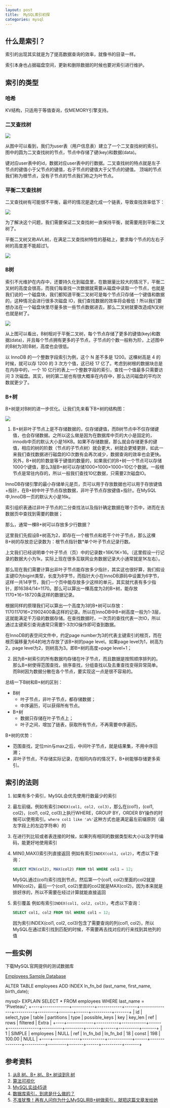 ```yaml
---
layout: post
title:  MySQL索引初探
categories: mysql
---
```


## 什么是索引？

索引的出现其实就是为了提高数据查询的效率，就像书的目录一样。

索引本身也占据磁盘空间，更新和删除数据的时候也要对索引进行维护。

## 索引的类型

### 哈希
KV结构，只适用于等值查询，仅MEMORY引擎支持。

### 二叉查找树

![](/images/bst.webp)

从图中可以看到，我们为user表（用户信息表）建立了一个二叉查找树的索引。图中的圆为二叉查找树的节点，节点中存储了键(key)和数据(data)。

键对应user表中的id，数据对应user表中的行数据。二叉查找树的特点就是左子节点的键值小于父节点的键值，右子节点的键值大于父节点的键值。 顶端的节点我们称为根节点，没有子节点的节点我们称之为叶节点。 

### 平衡二叉查找树
二叉查找树有可能很不平衡，最坏的情况是退化成一个链表，导致查找效率低下：

![](/images/bstnb.webp)

为了解决这个问题，我们需要保证二叉查找树一直保持平衡，就需要用到平衡二叉树了。 


平衡二叉树又称AVL树，在满足二叉查找树特性的基础上，要求每个节点的左右子树的高度差不能超过1。 

![](/images/avl-tree.webp)

### B树

索引不光维护在内存中，还要持久化到磁盘里，在数据量比较大的情况下，平衡二叉树的高度会很高，而我们每查找一次数据就需要从磁盘中读取一个节点，也就是我们说的一个磁盘块，我们都知道平衡二叉树可是每个节点只存储一个键值和数据的，这种情况会进行很多次磁盘 IO，我们查找数据的效率将会极低！所以我们要想办法在一个磁盘块里尽量多放一些节点数据进去，那么二叉树就要改造成N叉树也就是树了。

![](/images/b-tree.webp)

从上图可以看出，B树相对于平衡二叉树，每个节点存储了更多的键值(key)和数据(data)，并且每个节点拥有更多的子节点，子节点的个数一般称为阶，上述图中的B树为3阶B树，高度也会很低。

以 InnoDB 的一个整数字段索引为例，这个 N 差不多是 1200。这棵树高是 4 的时候，就可以存 1200 的 3 次方个值，这已经 17 亿了。考虑到树根的数据块总是在内存中的，一个 10 亿行的表上一个整数字段的索引，查找一个值最多只需要访问 3 次磁盘。其实，树的第二层也有很大概率在内存中，那么访问磁盘的平均次数就更少了。 

### B+树

B+树是对B树的进一步优化。让我们先来看下B+树的结构图：

![](/images/b+tree.webp)

1. B+树非叶子节点上是不存储数据的，仅存储键值，而B树节点中不仅存储键值，也会存储数据。之所以这么做是因为在数据库中页的大小是固定的，innodb中页的默认大小是16KB。如果不存储数据，那么就会存储更多的键值，相应的树的阶数（节点的子节点树）就会更大，树就会更矮更胖，如此一来我们查找数据进行磁盘的IO次数有会再次减少，数据查询的效率也会更快。另外，B+树的阶数是等于键值的数量的，如果我们的B+树一个节点可以存储1000个键值，那么3层B+树可以存储1000×1000×1000=10亿个数据。一般根节点是常驻内存的，所以一般我们查找10亿数据，只需要2次磁盘IO。 

InnoDB存储引擎的最小存储单元是页，页可以用于存放数据也可以用于存放键值+指针，在B+树中叶子节点存放数据，非叶子节点存放键值+指针。在MySQL中,InnoDB一页的默认大小是16k。

索引组织表通过非叶子节点的二分查找法以及指针确定数据在哪个页中，进而在去数据页中查找到需要的数据；

那么，通常一棵B+树可以存放多少行数据？

这里我们先假设B+树高为2，即存在一个根节点和若干个叶子节点，那么这棵B+树的存放总记录数为：根节点指针数*单个叶子节点记录行数。

上文我们已经说明单个叶子节点（页）中的记录数=16K/1K=16。（这里假设一行记录的数据大小为1k，实际上现在很多互联网业务数据记录大小通常就是1K左右）。

那么现在我们需要计算出非叶子节点能存放多少指针，其实这也很好算，我们假设主键ID为bigint类型，长度为8字节，而指针大小在InnoDB源码中设置为6字节，这样一共14字节，我们一个页中能存放多少这样的单元，其实就代表有多少指针，即16384/14=1170。那么可以算出一棵高度为2的B+树，能存放1170*16=18720条这样的数据记录。

根据同样的原理我们可以算出一个高度为3的B+树可以存放：1170*1170*16=21902400条这样的记录。所以在InnoDB中B+树高度一般为1-3层，这就能满足千万级的数据存储。在查找数据时，一次页的查找代表一次IO，所以通过主键索引查询通常只需要1-3次IO操作即可查到数据。

在InnoDB的表空间文件中，约定page number为3的代表主键索引的根页，而在根页偏移量为64的地方存放了该B+树的page level。如果page level为1，树高为2，page level为2，则树高为3。即B+树的高度=page level+1；

2. 因为B+树索引的所有数据均存储在叶子节点，而且数据是按照顺序排列的。那么B+树使得范围查找，排序查找，分组查找以及去重查找变得异常简单。而B树因为数据分散在各个节点，要实现这一点是很不容易的。

总结一下B树和B+树的区别：

- B树
	- 叶子节点，非叶子节点，都存储数据；
	- 中序遍历，可以获得所有节点。
- B+树
	- 数据只存储在叶子节点上；
	- 叶子之间，增加了链表，获取所有节点，不再需要中序遍历。

B+树的优势：

- 范围查找，定位min与max之后，中间叶子节点，就是结果集，不用中序回溯；
- 非叶子节点，不存储实际记录，在相同内存的情况下，B+树能够存储更多索引。

## 索引的法则

1. 如果有多个索引，MySQL会优先使用行数最少的索引

1. 最左前缀。例如有索引`INDEX(col1, col2, col3)`，那么在(col1)，(col1, col2)，(col1, col2, col3)上执行WHERE，GROUP BY，ORDER BY操作的时候可以使用索引。`where col1 like 'a%'`这种方式也是满足最左前缀原则（最左字段上的左边字符串）的

1. 在进行列比较或者表连接的时候，如果列有相同的数据类型和大小以及字符编码，能更好地使用索引

1. MIN(),MAX()索引列直接返回
    例如有索引`INDEX(col1, col2)`，考虑以下查询：

    ```sql
    SELECT MIN(col2), MAX(col2) FROM tbl WHERE col1 = 12;
    ```

    MySQL通过(col1)索引找到节点，然后第一个(col1, col2)里面的col2就是MIN(col2)，最后一个(col1, col2)里面的col2就是MAX(col2)，因为本来就是排好序的，所以不需要在经过计算就能直接返回

1. 索引覆盖
    例如有索引`INDEX(col1, col2, col3)`，考虑以下查询：

    ```sql
    SELECT col1, col2 FROM tbl WHERE col1 = 12;
    ```

    因为索引INDEX(col1, col2, col3)包含了需要查询的列(col1, col2)，所以MySQL在通过索引找到匹配的时候，不需要再去找对应的行来找到其他列的值


## 一些实例

下载MySQL官网提供的测试数据库

[Employees Sample Database](https://dev.mysql.com/doc/employee/en/)


ALTER TABLE employees ADD INDEX ln_fn_bd (last_name, first_name, birth_date);

mysql> EXPLAIN SELECT * FROM employees WHERE last_name = 'Piveteau';
+----+-------------+-----------+------------+------+---------------+----------+---------+-------+------+----------+-------+
| id | select_type | table     | partitions | type | possible_keys | key      | key_len | ref   | rows | filtered | Extra |
+----+-------------+-----------+------------+------+---------------+----------+---------+-------+------+----------+-------+
|  1 | SIMPLE      | employees | NULL       | ref  | ln_fn_bd      | ln_fn_bd | 18      | const |  198 |   100.00 | NULL  |
+----+-------------+-----------+------------+------+---------------+----------+---------+-------+------+----------+-------+


## 参考资料
1. [从B 树、B+ 树、B* 树谈到R 树](https://blog.csdn.net/v_JULY_v/article/details/6530142)
1. [算法可视化](https://www.cs.usfca.edu/~galles/visualization/BTree.html)
1. [MySQL实战45讲](https://time.geekbang.org/column/intro/139)
1. [数据库索引，到底是什么做的？](https://mp.weixin.qq.com/s?__biz=MjM5ODYxMDA5OQ==&mid=2651961486&idx=1&sn=b319a87f87797d5d662ab4715666657f&chksm=bd2d0d528a5a84446fb88da7590e6d4e5ad06cfebb5cb57a83cf75056007ba29515c85b9a24c&scene=21#wechat_redirect)
2. [不准犹豫！再有人问你为什么MySQL用B+树做索引，就把这篇文章发给她](https://mp.weixin.qq.com/s?__biz=Mzg2NzA4MTkxNQ==&mid=2247486251&idx=1&sn=296f07b65b5a73a15337541fb4bc6572&chksm=ce4040fff937c9e92f1046d0fc0ce7614fa08cb46c67e38c185005260537e35e822c354610a5&mpshare=1&scene=1&srcid=1109YA6CrUq3lrDgzlGVewX0&sharer_sharetime=1591329228315&sharer_shareid=9fbe450980474acdd3d83f0762a1e02a&key=f2043c48cbd2a4d3c0ff2a30219ecd5ca01bb1c8bfe5977f5928085d3233e6780193f79897136bda99557aee1629ab85e28fe5f06ce3a43c6ef2d35d80acbfaee3282ab90553dd553c429566338a0cf7&ascene=1&uin=NzM3MTI4MzQy&devicetype=Windows+10&version=62070158&lang=zh_CN&exportkey=AxqjzaOs48f8jhXd4dL2QeA%3D&pass_ticket=azMM9aEFmcx%2FMYOKlXEr64xduf2HdGX6hJGdpa5NtLXFpfd0FrEgVOoUhyeHtcmq)
